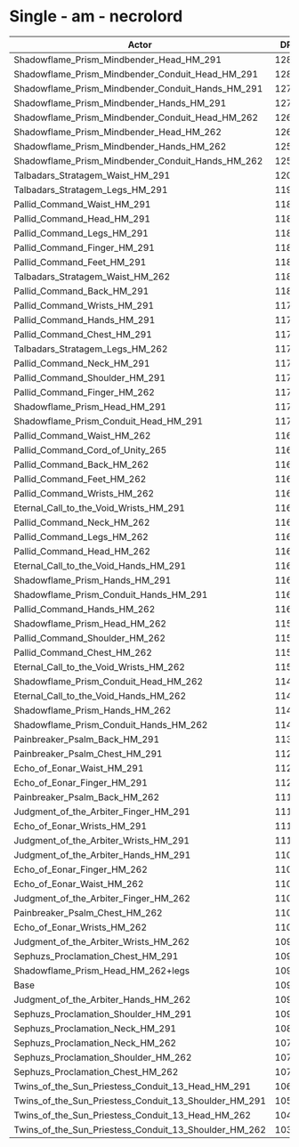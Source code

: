 # Single - am - necrolord
| Actor | DPS | Increase |
|---|:---:|:---:|
|Shadowflame_Prism_Mindbender_Head_HM_291|12869|17.83%|
|Shadowflame_Prism_Mindbender_Conduit_Head_HM_291|12868|17.82%|
|Shadowflame_Prism_Mindbender_Conduit_Hands_HM_291|12771|16.93%|
|Shadowflame_Prism_Mindbender_Hands_HM_291|12763|16.86%|
|Shadowflame_Prism_Mindbender_Conduit_Head_HM_262|12613|15.49%|
|Shadowflame_Prism_Mindbender_Head_HM_262|12612|15.48%|
|Shadowflame_Prism_Mindbender_Hands_HM_262|12576|15.14%|
|Shadowflame_Prism_Mindbender_Conduit_Hands_HM_262|12571|15.10%|
|Talbadars_Stratagem_Waist_HM_291|12024|10.09%|
|Talbadars_Stratagem_Legs_HM_291|11996|9.83%|
|Pallid_Command_Waist_HM_291|11881|8.78%|
|Pallid_Command_Head_HM_291|11864|8.63%|
|Pallid_Command_Legs_HM_291|11862|8.61%|
|Pallid_Command_Finger_HM_291|11844|8.45%|
|Pallid_Command_Feet_HM_291|11843|8.44%|
|Talbadars_Stratagem_Waist_HM_262|11843|8.43%|
|Pallid_Command_Back_HM_291|11816|8.19%|
|Pallid_Command_Wrists_HM_291|11789|7.94%|
|Pallid_Command_Hands_HM_291|11784|7.90%|
|Pallid_Command_Chest_HM_291|11769|7.76%|
|Talbadars_Stratagem_Legs_HM_262|11769|7.75%|
|Pallid_Command_Neck_HM_291|11768|7.75%|
|Pallid_Command_Shoulder_HM_291|11730|7.40%|
|Pallid_Command_Finger_HM_262|11713|7.24%|
|Shadowflame_Prism_Head_HM_291|11709|7.21%|
|Shadowflame_Prism_Conduit_Head_HM_291|11704|7.16%|
|Pallid_Command_Waist_HM_262|11696|7.09%|
|Pallid_Command_Cord_of_Unity_265|11693|7.07%|
|Pallid_Command_Back_HM_262|11687|7.01%|
|Pallid_Command_Feet_HM_262|11675|6.90%|
|Pallid_Command_Wrists_HM_262|11667|6.83%|
|Eternal_Call_to_the_Void_Wrists_HM_291|11665|6.81%|
|Pallid_Command_Neck_HM_262|11646|6.63%|
|Pallid_Command_Legs_HM_262|11640|6.58%|
|Pallid_Command_Head_HM_262|11635|6.53%|
|Eternal_Call_to_the_Void_Hands_HM_291|11629|6.48%|
|Shadowflame_Prism_Hands_HM_291|11618|6.38%|
|Shadowflame_Prism_Conduit_Hands_HM_291|11615|6.35%|
|Pallid_Command_Hands_HM_262|11615|6.35%|
|Shadowflame_Prism_Head_HM_262|11554|5.79%|
|Pallid_Command_Shoulder_HM_262|11549|5.75%|
|Pallid_Command_Chest_HM_262|11533|5.59%|
|Eternal_Call_to_the_Void_Wrists_HM_262|11530|5.57%|
|Shadowflame_Prism_Conduit_Head_HM_262|11484|5.15%|
|Eternal_Call_to_the_Void_Hands_HM_262|11453|4.86%|
|Shadowflame_Prism_Hands_HM_262|11442|4.77%|
|Shadowflame_Prism_Conduit_Hands_HM_262|11437|4.72%|
|Painbreaker_Psalm_Back_HM_291|11311|3.56%|
|Painbreaker_Psalm_Chest_HM_291|11249|3.00%|
|Echo_of_Eonar_Waist_HM_291|11229|2.81%|
|Echo_of_Eonar_Finger_HM_291|11203|2.58%|
|Painbreaker_Psalm_Back_HM_262|11187|2.43%|
|Judgment_of_the_Arbiter_Finger_HM_291|11168|2.25%|
|Echo_of_Eonar_Wrists_HM_291|11142|2.02%|
|Judgment_of_the_Arbiter_Wrists_HM_291|11108|1.70%|
|Judgment_of_the_Arbiter_Hands_HM_291|11084|1.49%|
|Echo_of_Eonar_Finger_HM_262|11066|1.32%|
|Echo_of_Eonar_Waist_HM_262|11063|1.29%|
|Judgment_of_the_Arbiter_Finger_HM_262|11038|1.06%|
|Painbreaker_Psalm_Chest_HM_262|11028|0.97%|
|Echo_of_Eonar_Wrists_HM_262|11024|0.94%|
|Judgment_of_the_Arbiter_Wrists_HM_262|10991|0.63%|
|Sephuzs_Proclamation_Chest_HM_291|10948|0.24%|
|Shadowflame_Prism_Head_HM_262+legs|10936|0.13%|
|Base|10922|0.00%|
|Judgment_of_the_Arbiter_Hands_HM_262|10920|-0.01%|
|Sephuzs_Proclamation_Shoulder_HM_291|10909|-0.11%|
|Sephuzs_Proclamation_Neck_HM_291|10801|-1.11%|
|Sephuzs_Proclamation_Neck_HM_262|10794|-1.17%|
|Sephuzs_Proclamation_Shoulder_HM_262|10741|-1.65%|
|Sephuzs_Proclamation_Chest_HM_262|10736|-1.70%|
|Twins_of_the_Sun_Priestess_Conduit_13_Head_HM_291|10671|-2.30%|
|Twins_of_the_Sun_Priestess_Conduit_13_Shoulder_HM_291|10508|-3.79%|
|Twins_of_the_Sun_Priestess_Conduit_13_Head_HM_262|10468|-4.15%|
|Twins_of_the_Sun_Priestess_Conduit_13_Shoulder_HM_262|10349|-5.24%|
